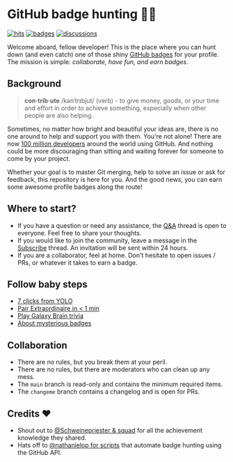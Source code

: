 # GitHub badge hunting 🏹🦌

[![hits](https://img.shields.io/badge/dynamic/xml?color=success&label=views&query=//*[name()=%27text%27][3]&url=https://hits.seeyoufarm.com/api/count/incr/badge.svg?url=https%3A%2F%2Fgithub.com%2FParanoidUser%2Fyolo)](https://hits.seeyoufarm.com/api/count/graph/dailyhits.svg?url=https://github.com/ParanoidUser/yolo)
[![badges](https://img.shields.io/badge/badge%20hunt-82-red.svg)](https://github.com/ParanoidUser/yolo/blob/main/docs/CHANGELOG.md)
[![discussions](https://img.shields.io/github/discussions/ParanoidUser/yolo?color=%23ED8936)](https://github.com/ParanoidUser/yolo/discussions)

Welcome aboard, fellow developer! This is the place where you can hunt down (and even catch) one of those shiny [GitHub badges](https://github.blog/2022-06-09-introducing-achievements-recognizing-the-many-stages-of-a-developers-coding-journey/) for your profile. The mission is simple: *collaborate, have fun, and earn badges*.

## Background

> **con·trib·ute** /kənˈtrɪbjut/ (verb) - to give money, goods, or your time and effort in order to achieve something, especially when other people are also helping. 

Sometimes, no matter how bright and beautiful your ideas are, there is no one around to help and support you with them. You're not alone! There are now [100 million developers](https://github.blog/2023-01-25-100-million-developers-and-counting/) around the world using GitHub. And nothing could be more discouraging than sitting and waiting forever for someone to come by your project.

Whether your goal is to master Git merging, help to solve an issue or ask for feedback, this repository is here for you. And the good news, you can earn some awesome profile badges along the route!

## Where to start?

 - If you have a question or need any assistance, the [Q&A](https://github.com/ParanoidUser/yolo/discussions/categories/q-a) thread is open to everyone. Feel free to share your thoughts.
 - If you would like to join the community, leave a message in the [Subscribe](https://github.com/ParanoidUser/yolo/discussions/categories/subscribe) thread. An invitation will be sent within 24 hours.
 - If you are a collaborator, feel at home. Don't hesitate to open issues / PRs, or whatever it takes to earn a badge.

## Follow baby steps

- [7 clicks from YOLO](https://github.com/ParanoidUser/yolo/discussions/18)
- [Pair Extraordinaire in < 1 min](https://github.com/ParanoidUser/yolo/discussions/26)
- [Play Galaxy Brain trivia](https://github.com/ParanoidUser/yolo/discussions/48)
- [About mysterious badges](https://github.com/ParanoidUser/yolo/discussions/30)

## Collaboration

 - There are no rules, but you break them at your peril.
 - There are no rules, but there are moderators who can clean up any mess.
 - The `main` branch is read-only and contains the minimum required items.
 - The `changeme` branch contains a changelog and is open for PRs.

## Credits ❤

 - Shout out to [@Schweinepriester & squad](https://github.com/Schweinepriester/github-profile-achievements) for all the achievement knowledge they shared.
 - Hats off to [@nathanielop for scripts](https://github.com/nathanielop/achievements) that automate badge hunting using the GitHub API. 
